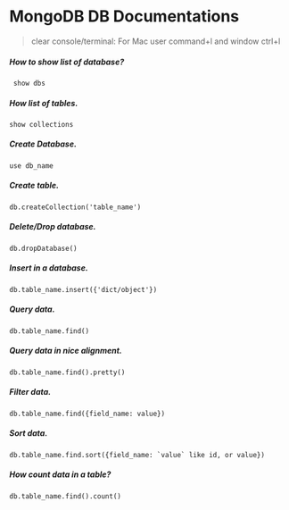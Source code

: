 # MongoDB DB Documentations 

> clear console/terminal: For Mac user command+l and window ctrl+l

##### How to show list of database?
``` show dbs```

##### How list of tables.
```show collections```

##### Create Database.
```use db_name```

##### Create table.
```db.createCollection('table_name')```

##### Delete/Drop database.
```db.dropDatabase()```

##### Insert in a database.
```db.table_name.insert({'dict/object'})```

##### Query data.
```db.table_name.find()```

##### Query data in nice alignment.
```db.table_name.find().pretty()```

##### Filter data.
```db.table_name.find({field_name: value})```

##### Sort data.
```db.table_name.find.sort({field_name: `value` like id, or value})```

##### How count data in a table?
```db.table_name.find().count()```